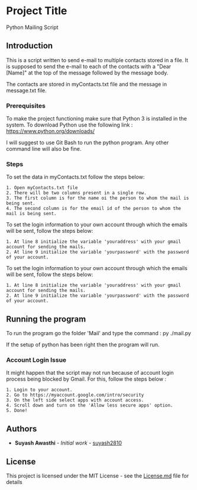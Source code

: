 # Project Title

Python Mailing Script

## Introduction

This is a script written to send e-mail to multiple contacts stored in a file. It is supposed to send the e-mail to each of the contacts with a "Dear [Name]" at the top of the message followed by the message body.

The contacts are stored in myContacts.txt file and the message in message.txt file.

### Prerequisites


To make the project functioning make sure that Python 3 is installed in the system.
To download Python use the following link : https://www.python.org/downloads/

I will suggest to use Git Bash to run the python program. Any other command line will also be fine.


### Steps

To set the data in myContacts.txt follow the steps below:

```
1. Open myContacts.txt file 
2. There will be two columns present in a single row.
3. The first column is for the name oi the person to whom the mail is being sent.
4. The second column is for the email id of the person to whom the mail is being sent.
```

To set the login information to your own account through which the emails will be sent, follow the steps below:


```
1. At line 8 initialize the variable 'youraddress' with your gmail account for sending the mails.
2. At line 9 initialize the variable 'yourpassword' with the password of your account.  
```

To set the login information to your own account through which the emails will be sent, follow the steps below:


```
1. At line 8 initialize the variable 'youraddress' with your gmail account for sending the mails.
2. At line 9 initialize the variable 'yourpassword' with the password of your account.  
```

## Running the program

To run the program go the folder 'Mail' and type the command : py ./mail.py 

If the setup of python has been right then the program will run.

### Account Login Issue

It might happen that the script may not run because of account login process being blocked by Gmail.
For this, follow the steps below :

```
1. Login to your account.
2. Go to https://myaccount.google.com/intro/security
3. On the left side select apps with account access.
4. Scroll down and turn on the 'Allow less secure apps' option.
5. Done!
```




## Authors

* **Suyash Awasthi** - *Initial work* - [suyash2810](https://github.com/suyash2810)

## License

This project is licensed under the MIT License - see the [License.md](LICENSE.md) file for details

